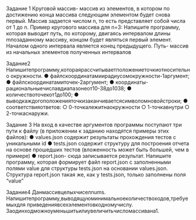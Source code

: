 Задание 1
 Круговой массив- массив из элементов, в котором по достижению конца массива
 следующим элементом будет снова первый. Массив задается числом n, то есть
 представляет собой числа от 1 до n.
 Пример кругового массива для n=3:
 Напишите программу, которая выводит путь, по которому, двигаясь интервалом длины
 mпозаданному массиву, концом будет являться первый элемент.
 Началом одного интервала является конец предыдущего.
 Путь- массив из начальных элементов полученных интервалов

 Задание2
 Напишитепрограмму,котораярассчитываетположениеточкиотносительно
 окружности.
  ● файлскоординатамиирадиусомокружности-1аргумент;
 ● файлскоординатамиточек-2аргумент;
 ● координаты-рациональныечиславдиапазонеот10-38до1038;
 ● количествоточекот1до100;
 ● выводкаждогоположенияточкизаканчиваетсясимволомновойстроки;
 ● соответствияответов:
 ○ 0-точкалежитнаокружности
 ○ 1-точкавнутри
 ○ 2-точкаснаружи.

Задание 3
 На вход в качестве аргументов программы поступают три пути к файлу (в приложении
 к заданию находятся примеры этих файлов):
 ● values.json содержит результаты прохождения тестов с уникальными id
 ● tests.json содержит структуру для построения отчета на основе прошедших
 тестов (вложенность может быть большей, чем в примере)
 ● report.json- сюда записывается результат.
 Напишите программу, которая формирует файл report.json с заполненными полями
 value для структуры tests.json на основании values.json.
 Структура report.json такая же, как у tests.json, только заполнены поля “value”

 
 Задание4
 Данмассивцелыхчиселnums.
 Напишитепрограмму,выводящуюминимальноеколичествоходов,требуемыхдля
 приведениявсехэлементовкодномучислу.
 Заодинходможноуменьшитьилиувеличитьчисломассивана1.
 
